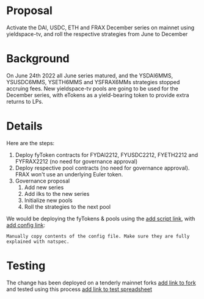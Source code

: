 # Proposal
Activate the DAI, USDC, ETH and FRAX December series on mainnet using yieldspace-tv, and roll the respective strategies from June to December

# Background
On June 24th 2022 all June series matured, and the YSDAI6MMS, YSUSDC6MMS, YSETH6MMS and YSFRAX6MMs strategies stopped accruing fees. New yieldspace-tv pools are going to be used for the December series, with eTokens as a yield-bearing token to provide extra returns to LPs.

# Details
Here are the steps:
1. Deploy fyToken contracts for FYDAI2212, FYUSDC2212, FYETH2212 and FYFRAX2212 (no need for governance approval)
2. Deploy respective pool contracts (no need for governance approval). FRAX won't use an underlying Euler token.
3. Governance proposal
    1. Add new series
    2. Add ilks to the new series
    3. Initialize new pools
    4. Roll the strategies to the next pool

We would be deploying the fyTokens & pools using the [add script link](), with [add config link]():

```
Manually copy contents of the config file. Make sure they are fully explained with natspec.
```

# Testing
The change has been deployed on a tenderly mainnet forks [add link to fork]() and tested using this process [add link to test spreadsheet]()